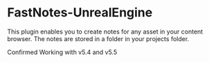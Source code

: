 # FastNotes-UnrealEngine

This plugin enables you to create notes for any asset in your content browser. The notes are stored in a folder in your projects folder.

Confirmed Working with v5.4 and v5.5
